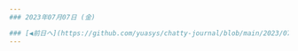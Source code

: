 ```yaml
---
### 2023年07月07日 (金)

### [◀️前日へ](https://github.com/yuasys/chatty-journal/blob/main/2023/07/2023-07-064.md)&emsp;&emsp;&emsp;&emsp;[翌日へ▶️](https://github.com/yuasys/chatty-journal/blob/main/2023/07/2023-07-08.md)
---
```


